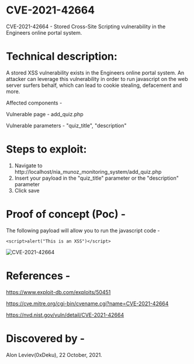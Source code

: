 # CVE-2021-42664
CVE-2021-42664 - Stored Cross-Site Scripting vulnerability in the Engineers online portal system. 

# Technical description:
A stored XSS vulnerability exists in the Engineers online portal system. An attacker can leverage this vulnerability in order to run javascript on the web server surfers behalf, which can lead to cookie stealing, defacement and more. 

Affected components -  

Vulnerable page - add_quiz.php

Vulnerable parameters - "quiz_title", "description"

# Steps to exploit:
1) Navigate to http://localhost/nia_munoz_monitoring_system/add_quiz.php
2) Insert your payload in the "quiz_title" parameter or the "description" parameter
3) Click save

# Proof of concept (Poc) -
The following payload will allow you to run the javascript code - 
```
<script>alert("This is an XSS")</script>
```

![CVE-2021-42664](https://user-images.githubusercontent.com/93016131/140181371-4ebb424b-a550-40c7-843a-9cbeacd9bb34.gif)

# References -
https://www.exploit-db.com/exploits/50451

https://cve.mitre.org/cgi-bin/cvename.cgi?name=CVE-2021-42664

https://nvd.nist.gov/vuln/detail/CVE-2021-42664

# Discovered by - 
Alon Leviev(0xDeku), 22 October, 2021. 
